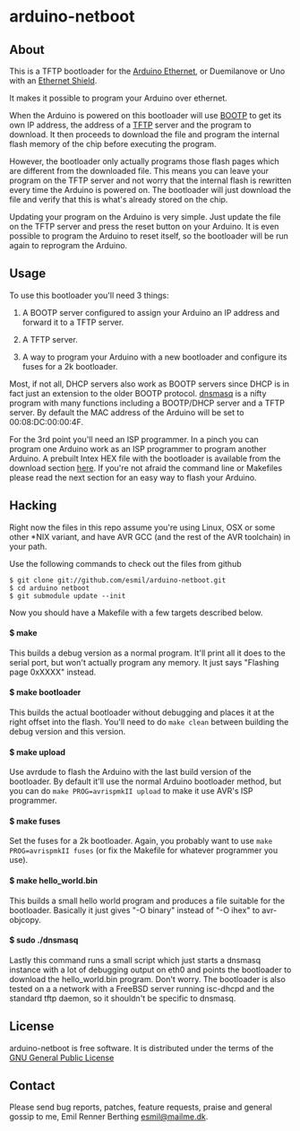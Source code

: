 arduino-netboot
===============

About
-----

This is a TFTP bootloader for the [Arduino Ethernet][1],
or Duemilanove or Uno with an [Ethernet Shield][2].

It makes it possible to program your Arduino over ethernet.

When the Arduino is powered on this bootloader will use [BOOTP][3] to get its
own IP address, the address of a [TFTP][4] server and the program to download.
It then proceeds to download the file and program the internal
flash memory of the chip before executing the program.

However, the bootloader only actually programs those flash pages which are
different from the downloaded file. This means you can leave your program on
the TFTP server and not worry that the internal flash is rewritten every time
the Arduino is powered on. The bootloader will just download the file and
verify that this is what's already stored on the chip.

Updating your program on the Arduino is very simple. Just update the
file on the TFTP server and press the reset button on your Arduino.
It is even possible to program the Arduino to reset itself, so the
bootloader will be run again to reprogram the Arduino.

[1]: http://arduino.cc/en/Main/ArduinoBoardEthernet
[2]: http://arduino.cc/en/Main/ArduinoEthernetShield
[3]: http://en.wikipedia.org/wiki/Bootstrap_Protocol
[4]: http://en.wikipedia.org/wiki/Trivial_File_Transfer_Protocol

Usage
-----

To use this bootloader you'll need 3 things:

1. A BOOTP server configured to assign your Arduino an IP address and forward
   it to a TFTP server.

2. A TFTP server.

3. A way to program your Arduino with a new bootloader and configure its fuses
   for a 2k bootloader.

Most, if not all, DHCP servers also work as BOOTP servers since DHCP is in
fact just an extension to the older BOOTP protocol.
[dnsmasq][5] is a nifty program with many functions including a
BOOTP/DHCP server and a TFTP server.
By default the MAC address of the Arduino will be set to 00:08:DC:00:00:4F.

For the 3rd point you'll need an ISP programmer. In a pinch you can program
one Arduino work as an ISP programmer to program another Arduino.
A prebuilt Intex HEX file with the bootloader is available from the download
section [here][6]. If you're not afraid the command line or Makefiles please
read the next section for an easy way to flash your Arduino.

[5]: http://thekelleys.org.uk/dnsmasq/doc.html
[6]: https://github.com/downloads/esmil/arduino-netboot/netboot.hex

Hacking
-------

Right now the files in this repo assume you're using Linux, OSX or some
other \*NIX variant, and have AVR GCC (and the rest of the AVR toolchain)
in your path.

Use the following commands to check out the files from github

    $ git clone git://github.com/esmil/arduino-netboot.git
    $ cd arduino netboot
    $ git submodule update --init

Now you should have a Makefile with a few targets described below.

#### $ make
This builds a debug version as a normal program. It'll print all it
does to the serial port, but won't actually program any memory.
It just says "Flashing page 0xXXXX" instead.

#### $ make bootloader
This builds the actual bootloader without debugging and places it
at the right offset into the flash. You'll need to do `make clean`
between building the debug version and this version.

#### $ make upload
Use avrdude to flash the Arduino with the last build version of the
bootloader. By default it'll use the normal Arduino bootloader method,
but you can do `make PROG=avrispmkII upload` to make it use AVR's ISP
programmer.

#### $ make fuses
Set the fuses for a 2k bootloader. Again, you probably want to use
`make PROG=avrispmkII fuses` (or fix the Makefile for whatever
programmer you use).

#### $ make hello\_world.bin
This builds a small hello world program and produces a file suitable
for the bootloader. Basically it just gives "-O binary" instead of
"-O ihex" to avr-objcopy.

#### $ sudo ./dnsmasq
Lastly this command runs a small script which just starts a dnsmasq
instance with a lot of debugging output on eth0 and points the
bootloader to download the hello\_world.bin program.
Don't worry. The bootloader is also tested on a a network with a FreeBSD
server running isc-dhcpd and the standard tftp daemon, so it shouldn't be
specific to dnsmasq.

License
-------

arduino-netboot is free software. It is distributed under the terms of
the [GNU General Public License][7]

[7]: http://www.fsf.org/licensing/licenses/gpl.html

Contact
-------

Please send bug reports, patches, feature requests, praise and general
gossip to me, Emil Renner Berthing <esmil@mailme.dk>.
